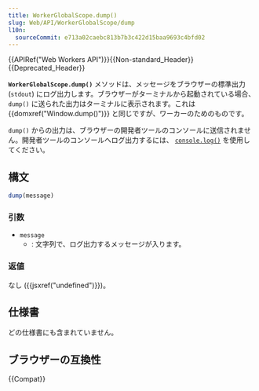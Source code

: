 ```yaml
---
title: WorkerGlobalScope.dump()
slug: Web/API/WorkerGlobalScope/dump
l10n:
  sourceCommit: e713a02caebc813b7b3c422d15baa9693c4bfd02
---
```


{{APIRef("Web Workers API")}}{{Non-standard_Header}}{{Deprecated_Header}}

**`WorkerGlobalScope.dump()`** メソッドは、メッセージをブラウザーの標準出力 (`stdout`) にログ出力します。ブラウザーがターミナルから起動されている場合、 `dump()` に送られた出力はターミナルに表示されます。これは {{domxref("Window.dump()")}} と同じですが、ワーカーのためのものです。

`dump()` からの出力は、ブラウザーの開発者ツールのコンソールに送信されません。開発者ツールのコンソールへログ出力するには、 [`console.log()`](/ja/docs/Web/API/console/log) を使用してください。

## 構文

```js
dump(message)
```

### 引数

- `message`
  - : 文字列で、ログ出力するメッセージが入ります。

### 返値

なし ({{jsxref("undefined")}})。

## 仕様書

どの仕様書にも含まれていません。

## ブラウザーの互換性

{{Compat}}
